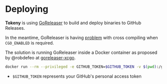 # Deploying

**Tokeny** is using [GoReleaser](https://goreleaser.com/) to build and deploy binaries to GitHub Releases.

In the meantime, GoReleaser is having [problem](https://github.com/goreleaser/goreleaser/issues/708) with cross compiling when `CGO_ENABLED` is required.

The solution is running GoReleaser inside a Docker container as proposed by @robdefeo at [goreleaser-xcgo](https://github.com/mailchain/goreleaser-xcgo). 

```bash
docker run --rm --privileged -e GITHUB_TOKEN=$GITHUB_TOKEN -v $(pwd):/go/src/github.com/zalopay-oss/tokeny -v /var/run/docker.sock:/var/run/docker.sock -w /go/src/github.com/zalopay-oss/tokeny mailchain/goreleaser-xcgo --rm-dist
```

* `$GITHUB_TOKEN` represents your GitHub's personal access token

